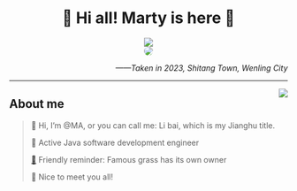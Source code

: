 <h1 align="center"> 🌟 Hi all! Marty is here 👀 </h1>

<p align="center">
  <a href="https://blog.yocloud.top">
      <img src="https://img.shields.io/badge/%E7%99%BD%E5%85%88%E7%94%9F%E3%81%AE%E5%B0%8F%E7%A0%B4%E7%AB%99-blog.yocloud.top-e5642e?style=for-the-badge" />
  </a>
  <br/>
    <img src="https://blog.yocloud.top/upload/local_files/ocean.jpg" style="border-radius:10px;"/>
</p>

<p align="right"><i>——Taken in 2023, Shitang Town, Wenling City</i></p>



------------------------

<img align="right" src="https://github-readme-stats.vercel.app/api?username=MartyAlien&show_icons=true&icon_color=f92f60&text_color=fffbe5&hide_title=true&theme=dark" />

<h2 align="left">About me</h2>

> 👋 Hi, I’m @MA, or you can call me: Li bai, which is my Jianghu title.
> 
> 🦁 Active Java software development engineer
> 
> [💞️](https://tanyajun.gitee.io/) Friendly reminder: Famous grass has its own owner
> 
> 🙂 Nice to meet you all! 
